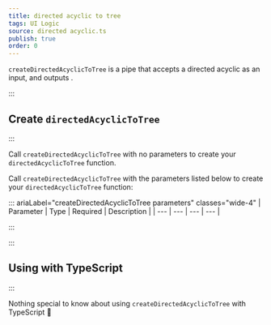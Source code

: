 ```yaml
---
title: directed acyclic to tree
tags: UI Logic
source: directed acyclic.ts
publish: true
order: 0
---
```


`createDirectedAcyclicToTree` is a pipe that accepts a directed acyclic as an input, and outputs <!--TODO-->.


:::
## Create `directedAcyclicToTree`
:::

Call `createDirectedAcyclicToTree` with no parameters to create your `directedAcyclicToTree` function.

Call `createDirectedAcyclicToTree` with the parameters listed below to create your `directedAcyclicToTree` function:

::: ariaLabel="createDirectedAcyclicToTree parameters" classes="wide-4"
| Parameter | Type | Required | Description |
| --- | --- | --- | --- |

:::


:::
## Using with TypeScript
:::

Nothing special to know about using `createDirectedAcyclicToTree` with TypeScript 🚀
